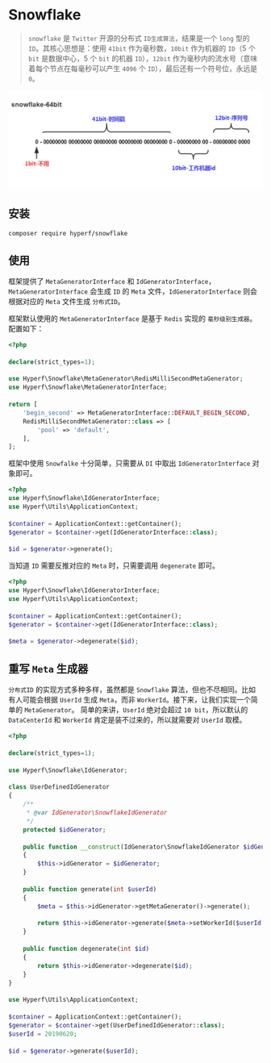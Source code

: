 # Snowflake

> `snowflake` 是 `Twitter` 开源的分布式 `ID生成算法`，结果是一个 `long` 型的 `ID`。其核心思想是：使用 `41bit` 作为毫秒数，`10bit` 作为机器的 `ID`（5 个 `bit` 是数据中心，5 个 `bit` 的机器 `ID`），`12bit` 作为毫秒内的流水号（意味着每个节点在每毫秒可以产生 `4096` 个 `ID`），最后还有一个符号位，永远是 `0`。

![snowflake](./imgs/snowflake.jpg)

## 安装

```
composer require hyperf/snowflake
```

## 使用

框架提供了 `MetaGeneratorInterface` 和 `IdGeneratorInterface`，`MetaGeneratorInterface` 会生成 `ID` 的 `Meta` 文件，`IdGeneratorInterface` 则会根据对应的 `Meta` 文件生成 `分布式ID`。

框架默认使用的 `MetaGeneratorInterface` 是基于 `Redis` 实现的 `毫秒级别生成器`。配置如下：

```php
<?php

declare(strict_types=1);

use Hyperf\Snowflake\MetaGenerator\RedisMilliSecondMetaGenerator;
use Hyperf\Snowflake\MetaGeneratorInterface;

return [
    'begin_second' => MetaGeneratorInterface::DEFAULT_BEGIN_SECOND,
    RedisMilliSecondMetaGenerator::class => [
        'pool' => 'default',
    ],
];

```

框架中使用 `Snowfalke` 十分简单，只需要从 `DI` 中取出 `IdGeneratorInterface` 对象即可。

```php
<?php
use Hyperf\Snowflake\IdGeneratorInterface;
use Hyperf\Utils\ApplicationContext;

$container = ApplicationContext::getContainer();
$generator = $container->get(IdGeneratorInterface::class);

$id = $generator->generate();
```

当知道 `ID` 需要反推对应的 `Meta` 时，只需要调用 `degenerate` 即可。

```php
<?php
use Hyperf\Snowflake\IdGeneratorInterface;
use Hyperf\Utils\ApplicationContext;

$container = ApplicationContext::getContainer();
$generator = $container->get(IdGeneratorInterface::class);

$meta = $generator->degenerate($id);
```

## 重写 `Meta` 生成器

`分布式ID` 的实现方式多种多样，虽然都是 `Snowflake` 算法，但也不尽相同。比如有人可能会根据 `UserId` 生成 `Meta`，而非 `WorkerId`。接下来，让我们实现一个简单的 `MetaGenerator`。
简单的来讲，`UserId` 绝对会超过 `10 bit`，所以默认的 `DataCenterId` 和 `WorkerId` 肯定是装不过来的，所以就需要对 `UserId` 取模。

```php
<?php

declare(strict_types=1);

use Hyperf\Snowflake\IdGenerator;

class UserDefinedIdGenerator
{
    /**
     * @var IdGenerator\SnowflakeIdGenerator
     */
    protected $idGenerator;

    public function __construct(IdGenerator\SnowflakeIdGenerator $idGenerator)
    {
        $this->idGenerator = $idGenerator;
    }

    public function generate(int $userId)
    {
        $meta = $this->idGenerator->getMetaGenerator()->generate();

        return $this->idGenerator->generate($meta->setWorkerId($userId % 31));
    }

    public function degenerate(int $id)
    {
        return $this->idGenerator->degenerate($id);
    }
}

use Hyperf\Utils\ApplicationContext;

$container = ApplicationContext::getContainer();
$generator = $container->get(UserDefinedIdGenerator::class);
$userId = 20190620;

$id = $generator->generate($userId);

```